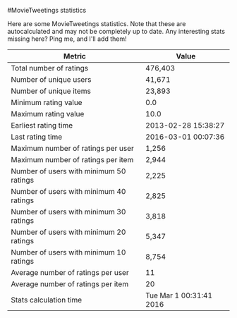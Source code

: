 #MovieTweetings statistics

Here are some MovieTweetings statistics. Note that these are autocalculated and may not be completely up to date. Any interesting stats missing here? Ping me, and I'll add them!

Metric | Value
--- | ---
Total number of ratings                 | 476,403
Number of unique users                  | 41,671
Number of unique items                  | 23,893
Minimum rating value                    | 0.0
Maximum rating value                    | 10.0
Earliest rating time                    | 2013-02-28 15:38:27
Last rating time                        | 2016-03-01 00:07:36
Maximum number of ratings per user      | 1,256
Maximum number of ratings per item      | 2,944
Number of users with minimum 50 ratings | 2,225
Number of users with minimum 40 ratings | 2,825
Number of users with minimum 30 ratings | 3,818
Number of users with minimum 20 ratings | 5,347
Number of users with minimum 10 ratings | 8,754
Average number of ratings per user      | 11
Average number of ratings per item      | 20
Stats calculation time                  | Tue Mar  1 00:31:41 2016

